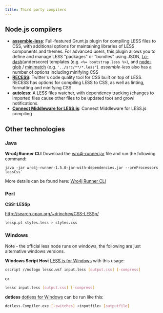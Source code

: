 ```yaml
---
title: Third party compilers
---
```


## Node.js compilers

* **[assemble-less](https://github.com/assemble/assemble-less)**: Full-featured Grunt.js plugin for compiling LESS files to CSS, with additional options for maintaining libraries of LESS components and themes. For advanced users, this plugin allows you to define and manage LESS "packages" or "bundles" using JSON, [Lo-dash](https://github.com/bestiejs/lodash)(underscore) templates (e.g. `<%= bootstrap.less %>`), and [node-glob](https://github.com/isaacs/node-glob) / [minimatch](https://github.com/isaacs/minimatch) (e.g. `'../src/**/*.less"`). _assemble-less_ also has a number of options including minifying CSS
* **[RECESS](https://github.com/twitter/recess)**: Twitter's code quality tool for CSS built on top of LESS. RECESS has options for compiling LESS to CSS, as well as linting, formatting and minifying CSS.
* **[autoless](https://github.com/jgonera/autoless)**: A LESS files watcher, with dependency tracking (changes to imported files cause other files to be updated too) and growl notifications.
* **[Connect Middleware for LESS.js](https://github.com/emberfeather/less.js-middleware)**: Connect Middleware for LESS.js compiling


## Other technologies

### Java
**Wro4j Runner CLI**
Download the [wro4j-runner.jar](http://wro4j.googlecode.com/files/wro4j-runner-1.4.1-jar-with-dependencies.jar) file and run the following command:

```
java -jar wro4j-runner-1.5.0-jar-with-dependencies.jar --preProcessors lessCss`
```

More details can be found here: [Wro4j Runner CLI](http://code.google.com/p/wro4j/wiki/wro4jRunner)

### Perl
**CSS::LESSp**

http://search.cpan.org/~drinchev/CSS-LESSp/

```bash
lessp.pl styles.less > styles.css
```

### Windows

Note - the official less node runs on windows, the following are just alternative windows versions.

**Windows Script Host**
[LESS.js for Windows](https://github.com/duncansmart/less.js-windows) with this usage:

```bash
cscript //nologo lessc.wsf input.less [output.css] [-compress]
```
or

```bash
lessc input.less [output.css] [-compress]
```

**dotless**
[dotless for Windows](http://www.dotlesscss.org/) can be run like this:

```bash
dotless.Compiler.exe [-switches] <inputfile> [outputfile]
```
